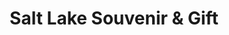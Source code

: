---
title: "Salt Lake Souvenir & Gift"
url: /salt-lake-city/salt-lake-souvenir-and-gift/
shop: gift
---